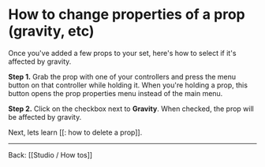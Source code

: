 # How to change properties of a prop (gravity, etc)

Once you've added a few props to your set, here's how to select if it's affected by gravity.

**Step 1.** Grab the prop with one of your controllers and press the menu button on that controller while holding it. When you're holding a prop, this button opens the prop properties menu instead of the main menu.

**Step 2.** Click on the checkbox next to **Gravity**.  When checked, the prop will be affected by gravity. 


Next, lets learn [[: how to delete a prop]].

---

Back: [[Studio / How tos]]
